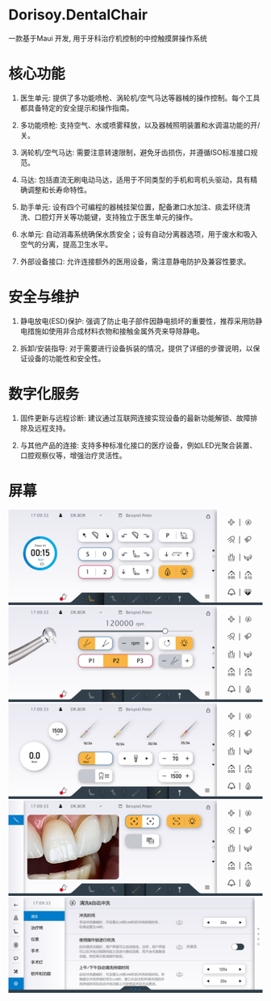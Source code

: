 # Dorisoy.DentalChair
一款基于Maui 开发, 用于牙科治疗机控制的中控触摸屏操作系统


# 核心功能

1. 医生单元: 提供了多功能喷枪、涡轮机/空气马达等器械的操作控制。每个工具都具备特定的安全提示和操作指南。

2. 多功能喷枪: 支持空气、水或喷雾释放，以及器械照明装置和水调温功能的开/关。

3. 涡轮机/空气马达: 需要注意转速限制，避免牙齿损伤，并遵循ISO标准接口规范。

4. 马达: 包括直流无刷电动马达，适用于不同类型的手机和弯机头驱动，具有精确调整和长寿命特性。

5. 助手单元: 设有四个可编程的器械挂架位置，配备漱口水加注、痰盂环绕清洗、口腔灯开关等功能键，支持独立于医生单元的操作。

6. 水单元: 自动消毒系统确保水质安全；设有自动分离器选项，用于废水和吸入空气的分离，提高卫生水平。

7. 外部设备接口: 允许连接额外的医用设备，需注意静电防护及兼容性要求。

# 安全与维护

1. 静电放电(ESD)保护: 强调了防止电子部件因静电损坏的重要性，推荐采用防静电措施如使用非合成材料衣物和接触金属外壳来导除静电。

2. 拆卸/安装指导: 对于需要进行设备拆装的情况，提供了详细的步骤说明，以保证设备的功能性和安全性。

# 数字化服务

1. 固件更新与远程诊断: 建议通过互联网连接实现设备的最新功能解锁、故障排除及远程支持。

2. 与其他产品的连接: 支持多种标准化接口的医疗设备，例如LED光聚合装置、口腔观察仪等，增强治疗灵活性。

# 屏幕
<img src="https://github.com/dorisoy/Dorisoy.DentalChair/blob/main/Screen/p%20(2).jpg" />

<img src="https://github.com/dorisoy/Dorisoy.DentalChair/blob/main/Screen/p%20(3).jpg" />

<img src="https://github.com/dorisoy/Dorisoy.DentalChair/blob/main/Screen/p%20(4).jpg" />

<img src="https://github.com/dorisoy/Dorisoy.DentalChair/blob/main/Screen/p%20(5).jpg" />

<img src="https://github.com/dorisoy/Dorisoy.DentalChair/blob/main/Screen/p%20(1).jpg" />
